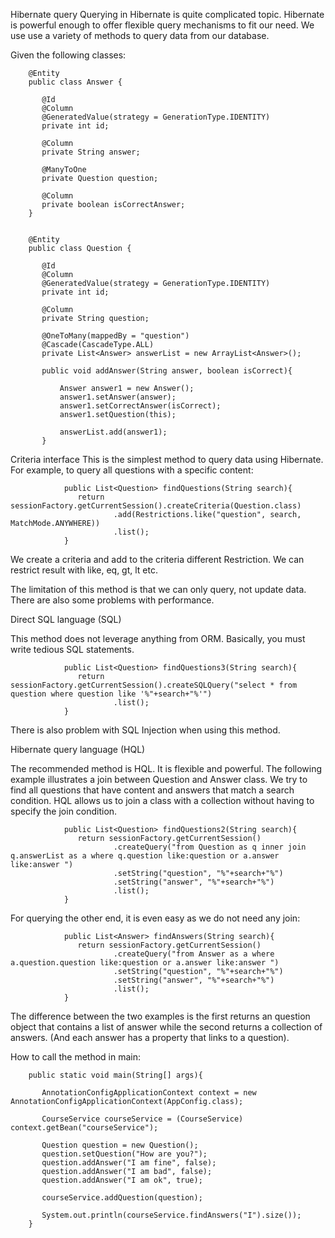 Hibernate query
Querying in Hibernate is quite complicated topic. Hibernate is powerful enough to offer flexible query mechanisms to fit our need. We use use a variety of methods to query data from our database. 

Given the following classes:

        @Entity
        public class Answer {

           @Id
           @Column
           @GeneratedValue(strategy = GenerationType.IDENTITY)
           private int id;

           @Column
           private String answer;

           @ManyToOne
           private Question question;

           @Column
           private boolean isCorrectAnswer;
        }


        @Entity
        public class Question {

           @Id
           @Column
           @GeneratedValue(strategy = GenerationType.IDENTITY)
           private int id;

           @Column
           private String question;

           @OneToMany(mappedBy = "question")
           @Cascade(CascadeType.ALL)
           private List<Answer> answerList = new ArrayList<Answer>();

           public void addAnswer(String answer, boolean isCorrect){

               Answer answer1 = new Answer();
               answer1.setAnswer(answer);
               answer1.setCorrectAnswer(isCorrect);
               answer1.setQuestion(this);

               answerList.add(answer1);
           }

Criteria interface
This is the simplest method to query data using Hibernate.  For example, to query all questions with a specific content:

                public List<Question> findQuestions(String search){
                   return sessionFactory.getCurrentSession().createCriteria(Question.class)
                           .add(Restrictions.like("question", search, MatchMode.ANYWHERE))
                           .list();
                }

We create a criteria and add to the criteria different Restriction. We can restrict result with like, eq, gt, lt etc. 

The limitation of this method is that we can only query, not update data. There are also some problems with performance. 

Direct SQL language (SQL)

This method does not leverage anything from ORM. Basically, you must write tedious SQL statements. 

                public List<Question> findQuestions3(String search){
                   return sessionFactory.getCurrentSession().createSQLQuery("select * from question where question like '%"+search+"%'")
                           .list();
                }

There is also problem with SQL Injection when using this method. 

Hibernate query language (HQL)

The recommended method is HQL. It is flexible and powerful. The following example illustrates a join between Question and Answer class. We try to find all questions that have content and answers that match a search condition. HQL allows us to join a class with a collection without having to specify the join condition. 

                public List<Question> findQuestions2(String search){
                   return sessionFactory.getCurrentSession()
                           .createQuery("from Question as q inner join q.answerList as a where q.question like:question or a.answer like:answer ")
                           .setString("question", "%"+search+"%")
                           .setString("answer", "%"+search+"%")
                           .list();
                }
For querying the other end, it is even easy as we do not need any join:

                public List<Answer> findAnswers(String search){
                   return sessionFactory.getCurrentSession()
                           .createQuery("from Answer as a where a.question.question like:question or a.answer like:answer ")
                           .setString("question", "%"+search+"%")
                           .setString("answer", "%"+search+"%")
                           .list();
                }

The difference between the two examples is the first returns an question object that contains a list of answer while the second returns a collection of answers. (And each answer has a property that links to a question).

How to call the method in main:

        public static void main(String[] args){

           AnnotationConfigApplicationContext context = new AnnotationConfigApplicationContext(AppConfig.class);

           CourseService courseService = (CourseService) context.getBean("courseService");

           Question question = new Question();
           question.setQuestion("How are you?");
           question.addAnswer("I am fine", false);
           question.addAnswer("I am bad", false);
           question.addAnswer("I am ok", true);

           courseService.addQuestion(question);

           System.out.println(courseService.findAnswers("I").size());
        }
